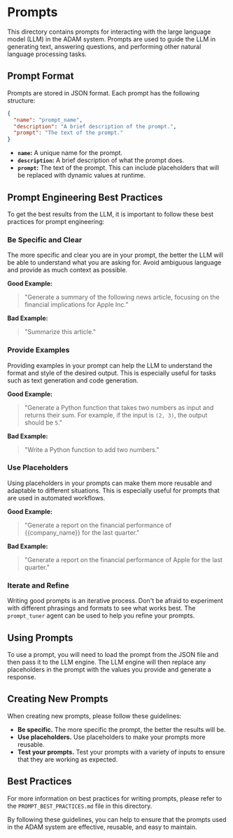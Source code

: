 # Prompts

This directory contains prompts for interacting with the large language model (LLM) in the ADAM system. Prompts are used to guide the LLM in generating text, answering questions, and performing other natural language processing tasks.

## Prompt Format

Prompts are stored in JSON format. Each prompt has the following structure:

```json
{
  "name": "prompt_name",
  "description": "A brief description of the prompt.",
  "prompt": "The text of the prompt."
}
```

*   **`name`:** A unique name for the prompt.
*   **`description`:** A brief description of what the prompt does.
*   **`prompt`:** The text of the prompt. This can include placeholders that will be replaced with dynamic values at runtime.

## Prompt Engineering Best Practices

To get the best results from the LLM, it is important to follow these best practices for prompt engineering:

### Be Specific and Clear

The more specific and clear you are in your prompt, the better the LLM will be able to understand what you are asking for. Avoid ambiguous language and provide as much context as possible.

**Good Example:**

> "Generate a summary of the following news article, focusing on the financial implications for Apple Inc."

**Bad Example:**

> "Summarize this article."

### Provide Examples

Providing examples in your prompt can help the LLM to understand the format and style of the desired output. This is especially useful for tasks such as text generation and code generation.

**Good Example:**

> "Generate a Python function that takes two numbers as input and returns their sum. For example, if the input is `(2, 3)`, the output should be `5`."

**Bad Example:**

> "Write a Python function to add two numbers."

### Use Placeholders

Using placeholders in your prompts can make them more reusable and adaptable to different situations. This is especially useful for prompts that are used in automated workflows.

**Good Example:**

> "Generate a report on the financial performance of {{company_name}} for the last quarter."

**Bad Example:**

> "Generate a report on the financial performance of Apple for the last quarter."

### Iterate and Refine

Writing good prompts is an iterative process. Don't be afraid to experiment with different phrasings and formats to see what works best. The `prompt_tuner` agent can be used to help you refine your prompts.

## Using Prompts

To use a prompt, you will need to load the prompt from the JSON file and then pass it to the LLM engine. The LLM engine will then replace any placeholders in the prompt with the values you provide and generate a response.

## Creating New Prompts

When creating new prompts, please follow these guidelines:

*   **Be specific.** The more specific the prompt, the better the results will be.
*   **Use placeholders.** Use placeholders to make your prompts more reusable.
*   **Test your prompts.** Test your prompts with a variety of inputs to ensure that they are working as expected.

## Best Practices

For more information on best practices for writing prompts, please refer to the `PROMPT_BEST_PRACTICES.md` file in this directory.

By following these guidelines, you can help to ensure that the prompts used in the ADAM system are effective, reusable, and easy to maintain.
